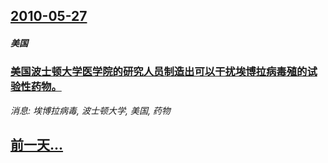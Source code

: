 ## [2010-05-27](/news/2010/05/27/index.md)

##### 美国
### [ 美国波士顿大学医学院的研究人员制造出可以干扰埃博拉病毒殖的试验性药物。](/news/2010/05/27/美国波士顿大学医学院的研究人员制造出可以干扰埃博拉病毒殖的试验性药物.md)
_消息: 埃博拉病毒, 波士顿大学, 美国, 药物_

## [前一天...](/news/2010/05/26/index.md)

